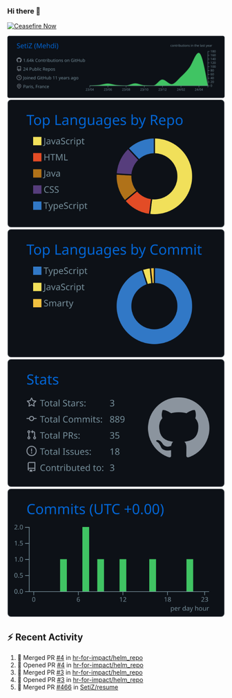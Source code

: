 ### Hi there 👋
[![Ceasefire Now](https://badge.techforpalestine.org/default)](https://techforpalestine.org/learn-more)

![](https://raw.githubusercontent.com/SetiZ/SetiZ/master/profile-summary-card-output/github_dark/0-profile-details.svg)
![](https://raw.githubusercontent.com/SetiZ/SetiZ/master/profile-summary-card-output/github_dark/1-repos-per-language.svg)
![](https://raw.githubusercontent.com/SetiZ/SetiZ/master/profile-summary-card-output/github_dark/2-most-commit-language.svg)
![](https://raw.githubusercontent.com/SetiZ/SetiZ/master/profile-summary-card-output/github_dark/3-stats.svg)
![](https://raw.githubusercontent.com/SetiZ/SetiZ/master/profile-summary-card-output/github_dark/4-productive-time.svg)

## :zap: Recent Activity	

<!--START_SECTION:activity-->
1. 🎉 Merged PR [#4](https://github.com/hr-for-impact/helm_repo/pull/4) in [hr-for-impact/helm_repo](https://github.com/hr-for-impact/helm_repo)
2. 💪 Opened PR [#4](https://github.com/hr-for-impact/helm_repo/pull/4) in [hr-for-impact/helm_repo](https://github.com/hr-for-impact/helm_repo)
3. 🎉 Merged PR [#3](https://github.com/hr-for-impact/helm_repo/pull/3) in [hr-for-impact/helm_repo](https://github.com/hr-for-impact/helm_repo)
4. 💪 Opened PR [#3](https://github.com/hr-for-impact/helm_repo/pull/3) in [hr-for-impact/helm_repo](https://github.com/hr-for-impact/helm_repo)
5. 🎉 Merged PR [#466](https://github.com/SetiZ/resume/pull/466) in [SetiZ/resume](https://github.com/SetiZ/resume)
<!--END_SECTION:activity-->

<!--
**SetiZ/SetiZ** is a ✨ _special_ ✨ repository because its `README.md` (this file) appears on your GitHub profile.

Here are some ideas to get you started:

- 🔭 I’m currently working on ...
- 🌱 I’m currently learning ...
- 👯 I’m looking to collaborate on ...
- 🤔 I’m looking for help with ...
- 💬 Ask me about ...
- 📫 How to reach me: ...
- 😄 Pronouns: ...
- ⚡ Fun fact: ...
-->
